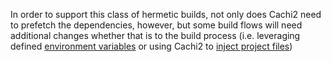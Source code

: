 In order to support this class of hermetic builds, not only does Cachi2 need to prefetch the dependencies, however,
but some build flows will need additional changes whether that is to the build process (i.e. leveraging defined 
[environment variables](#generate-environment-variables) or using Cachi2 to [inject project files](#inject-project-files))
